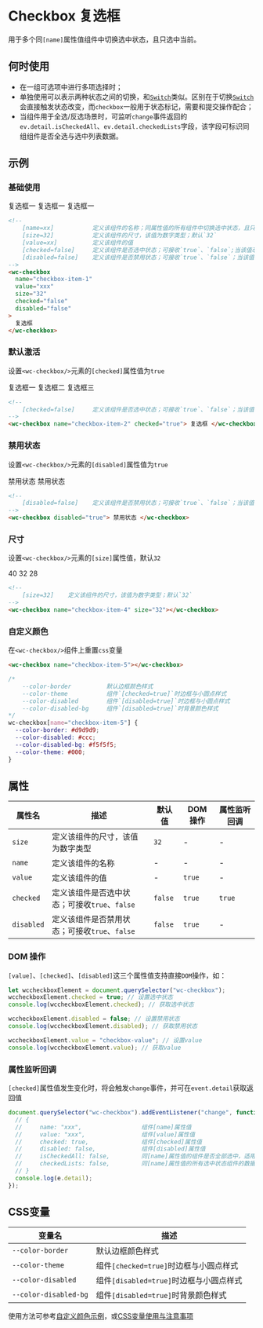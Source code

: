 # Checkbox 复选框

用于多个同`[name]`属性值组件中切换选中状态，且只选中当前。

## 何时使用

- 在一组可选项中进行多项选择时；
- 单独使用可以表示两种状态之间的切换，和[`Switch`](/form/switch)类似。区别在于切换[`Switch`](/form/switch)会直接触发状态改变，而`checkbox`一般用于状态标记，需要和提交操作配合；
- 当组件用于全选/反选场景时，可监听`change`事件返回的`ev.detail.isCheckedAll`、`ev.detail.checkedLists`字段，该字段可标识同组组件是否全选与选中列表数据。

## 示例

### 基础使用

<output data-lang="示例">
    <wc-checkbox name="checkbox-item-1" value="1">复选框一</wc-checkbox>
    <wc-checkbox name="checkbox-item-1" value="2">复选框一</wc-checkbox>
    <wc-checkbox name="checkbox-item-1" value="3">复选框一</wc-checkbox>
</output>
<script>
document.querySelectorAll("wc-checkbox").forEach(item => {
    item.addEventListener("change", function (ev) {
        console.log(ev.detail);
    })
})
</script>

```html
<!--
    [name=xx]           定义该组件的名称；同属性值的所有组件中切换选中状态，且只选中当前
    [size=32]           定义该组件的尺寸，该值为数字类型；默认`32`
    [value=xx]          定义该组件的值
    [checked=false]     定义该组件是否选中状态；可接收`true`、`false`;当该值改变时可触发`change`事件
    [disabled=false]    定义该组件是否禁用状态；可接收`true`、`false`；当该值改变时可触发`change`事件
-->
<wc-checkbox
  name="checkbox-item-1"
  value="xxx"
  size="32"
  checked="false"
  disabled="false"
>
  复选框
</wc-checkbox>
```

### 默认激活
设置`<wc-checkbox/>`元素的`[checked]`属性值为`true`

<output data-lang="示例">
    <wc-checkbox class="margin-right-md" name="checkbox-item-2" checked="true">
        复选框一
    </wc-checkbox>
    <wc-checkbox class="margin-right-md" name="checkbox-item-2">
        复选框二
    </wc-checkbox>
    <wc-checkbox class="margin-right-md" name="checkbox-item-2">
        复选框三
    </wc-checkbox>
</output>

```html
<!--
    [checked=false]     定义该组件是否选中状态；可接收`true`、`false`；当该值改变时可触发`change`事件
-->
<wc-checkbox name="checkbox-item-2" checked="true"> 复选框 </wc-checkbox>
```

### 禁用状态

设置`<wc-checkbox/>`元素的`[disabled]`属性值为`true`

<output data-lang="示例">
    <wc-checkbox name="checkbox-item-3" disabled="true">禁用状态</wc-checkbox>
    <wc-checkbox name="checkbox-item-3" disabled="true" checked="true">禁用状态</wc-checkbox>
</output>

```html
<!--
    [disabled=false]    定义该组件是否禁用状态；可接收`true`、`false`；当该值改变时可触发`change`事件
-->
<wc-checkbox disabled="true"> 禁用状态 </wc-checkbox>
```

### 尺寸

设置`<wc-checkbox/>`元素的`[size]`属性值，默认`32`

<output data-lang="示例">
    <wc-checkbox name="checkbox-item-4" size="40">40</wc-checkbox>
    <wc-checkbox name="checkbox-item-4" size="32">32</wc-checkbox>
    <wc-checkbox name="checkbox-item-4" size="28">28</wc-checkbox>
</output>

```html
<!--
    [size=32]    定义该组件的尺寸，该值为数字类型；默认`32`
-->
<wc-checkbox name="checkbox-item-4" size="32"></wc-checkbox>
```

### 自定义颜色

在`<wc-checkbox/>`组件上重置`css`变量

<output data-lang="示例">
    <style>
        wc-checkbox[value="checkbox-item-5"] {
            --color-border: #46c2ff;
            --color-disabled: #46c2ff;
            --color-theme: #46c2ff;
        }
        wc-checkbox[value="checkbox-item-6"] {
            --color-border: #09BB07;
            --color-disabled: #09BB07;
            --color-theme: #09BB07;
        }
        wc-checkbox[value="checkbox-item-7"] {
            --color-border: #f1c051;
            --color-disabled: #f1c051;
            --color-theme: #f1c051;
        }
        wc-checkbox[value="checkbox-item-8"] {
            --color-border: #e64340;
            --color-disabled: #e64340;
            --color-theme: #e64340;
        }
    </style>
    <wc-checkbox name="checkbox-item-5" value="checkbox-item-9" checked="true"></wc-checkbox>
    <wc-checkbox name="checkbox-item-5" value="checkbox-item-5"></wc-checkbox>
    <wc-checkbox name="checkbox-item-5" value="checkbox-item-6"></wc-checkbox>
    <wc-checkbox name="checkbox-item-5" value="checkbox-item-7"></wc-checkbox>
    <wc-checkbox name="checkbox-item-5" value="checkbox-item-8"></wc-checkbox>
</output>

```html
<wc-checkbox name="checkbox-item-5"></wc-checkbox>
```

```css
/*
    --color-border          默认边框颜色样式
    --color-theme           组件`[checked=true]`时边框与小圆点样式
    --color-disabled        组件`[disabled=true]`时边框与小圆点样式
    --color-disabled-bg     组件`[disabled=true]`时背景颜色样式
*/
wc-checkbox[name="checkbox-item-5"] {
  --color-border: #d9d9d9;
  --color-disabled: #ccc;
  --color-disabled-bg: #f5f5f5;
  --color-theme: #000;
}
```

## 属性

| 属性名 | 描述 | 默认值  | DOM 操作 | 属性监听回调 |
| --- | --- | --- | --- | --- |
| `size` | 定义该组件的尺寸，该值为数字类型 | `32` | - | - |
| `name` | 定义该组件的名称 | - | - | - |
| `value` | 定义该组件的值 | - | `true` | - |
| `checked` | 定义该组件是否选中状态；可接收`true`、`false` | `false` | `true` | `true` |
| `disabled` | 定义该组件是否禁用状态；可接收`true`、`false` | `false` | `true` | - |

### DOM 操作

`[value]`、`[checked]`、`[disabled]`这三个属性值支持直接`DOM`操作，如：

```javascript
let wccheckboxElement = document.querySelector("wc-checkbox");
wccheckboxElement.checked = true; // 设置选中状态
console.log(wccheckboxElement.checked); // 获取选中状态

wccheckboxElement.disabled = false; // 设置禁用状态
console.log(wccheckboxElement.disabled); // 获取禁用状态

wccheckboxElement.value = "checkbox-value"; // 设置value
console.log(wccheckboxElement.value); // 获取value
```

### 属性监听回调

`[checked]`属性值发生变化时，将会触发`change`事件，并可在`event.detail`获取返回值

```javascript
document.querySelector("wc-checkbox").addEventListener("change", function (e) {
  // {
  //     name: "xxx",                 组件[name]属性值
  //     value: "xxx",                组件[value]属性值
  //     checked: true,               组件[checked]属性值
  //     disabled: false,             组件[disabled]属性值
  //     isCheckedAll: false,         同[name]属性值的组件是否全部选中，适用于全选/反选场景
  //     checkedLists: false,         同[name]属性值的所有选中状态组件的数据
  // }
  console.log(e.detail);
});
```

## CSS变量

| 变量名 | 描述 |
| --- | --- |
| `--color-border` | 默认边框颜色样式 |
| `--color-theme` | 组件`[checked=true]`时边框与小圆点样式 |
| `--color-disabled` | 组件`[disabled=true]`时边框与小圆点样式 |
| `--color-disabled-bg` | 组件`[disabled=true]`时背景颜色样式 |

使用方法可参考[自定义颜色示例](/form/checkbox?id=自定义颜色)，或[CSS变量使用与注意事项](/css-variable)
